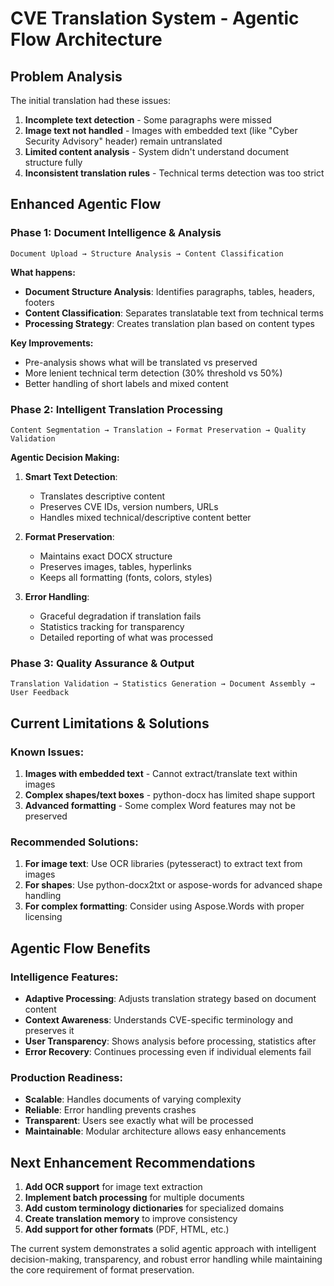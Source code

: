 # CVE Translation System - Agentic Flow Architecture

## Problem Analysis

The initial translation had these issues:
1. **Incomplete text detection** - Some paragraphs were missed
2. **Image text not handled** - Images with embedded text (like "Cyber Security Advisory" header) remain untranslated
3. **Limited content analysis** - System didn't understand document structure fully
4. **Inconsistent translation rules** - Technical terms detection was too strict

## Enhanced Agentic Flow

### Phase 1: Document Intelligence & Analysis
```
Document Upload → Structure Analysis → Content Classification
```

**What happens:**
- **Document Structure Analysis**: Identifies paragraphs, tables, headers, footers
- **Content Classification**: Separates translatable text from technical terms
- **Processing Strategy**: Creates translation plan based on content types

**Key Improvements:**
- Pre-analysis shows what will be translated vs preserved
- More lenient technical term detection (30% threshold vs 50%)
- Better handling of short labels and mixed content

### Phase 2: Intelligent Translation Processing
```
Content Segmentation → Translation → Format Preservation → Quality Validation
```

**Agentic Decision Making:**
1. **Smart Text Detection**: 
   - Translates descriptive content
   - Preserves CVE IDs, version numbers, URLs
   - Handles mixed technical/descriptive content better

2. **Format Preservation**:
   - Maintains exact DOCX structure
   - Preserves images, tables, hyperlinks
   - Keeps all formatting (fonts, colors, styles)

3. **Error Handling**:
   - Graceful degradation if translation fails
   - Statistics tracking for transparency
   - Detailed reporting of what was processed

### Phase 3: Quality Assurance & Output
```
Translation Validation → Statistics Generation → Document Assembly → User Feedback
```

## Current Limitations & Solutions

### Known Issues:
1. **Images with embedded text** - Cannot extract/translate text within images
2. **Complex shapes/text boxes** - python-docx has limited shape support
3. **Advanced formatting** - Some complex Word features may not be preserved

### Recommended Solutions:
1. **For image text**: Use OCR libraries (pytesseract) to extract text from images
2. **For shapes**: Use python-docx2txt or aspose-words for advanced shape handling
3. **For complex formatting**: Consider using Aspose.Words with proper licensing

## Agentic Flow Benefits

### Intelligence Features:
- **Adaptive Processing**: Adjusts translation strategy based on document content
- **Context Awareness**: Understands CVE-specific terminology and preserves it
- **User Transparency**: Shows analysis before processing, statistics after
- **Error Recovery**: Continues processing even if individual elements fail

### Production Readiness:
- **Scalable**: Handles documents of varying complexity
- **Reliable**: Error handling prevents crashes
- **Transparent**: Users see exactly what will be processed
- **Maintainable**: Modular architecture allows easy enhancements

## Next Enhancement Recommendations

1. **Add OCR support** for image text extraction
2. **Implement batch processing** for multiple documents
3. **Add custom terminology dictionaries** for specialized domains
4. **Create translation memory** to improve consistency
5. **Add support for other formats** (PDF, HTML, etc.)

The current system demonstrates a solid agentic approach with intelligent decision-making, transparency, and robust error handling while maintaining the core requirement of format preservation.
